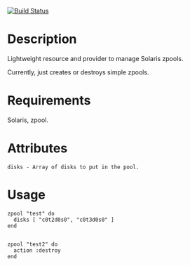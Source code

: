 [![Build Status](https://secure.travis-ci.org/wix/zpool.png)](http://travis-ci.org/wix/zpool)

Description
===========

Lightweight resource and provider to manage Solaris zpools. 

Currently, just creates or destroys simple zpools.


Requirements
============

Solaris, zpool.

Attributes
==========

    disks - Array of disks to put in the pool.

Usage
=====

    zpool "test" do
      disks [ "c0t2d0s0", "c0t3d0s0" ]
    end
  
  
    zpool "test2" do
      action :destroy
    end
  